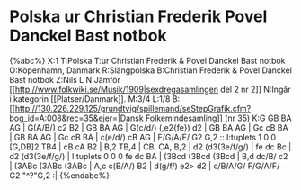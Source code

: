# Polska  ur Christian Frederik  Povel Danckel Bast notbok

{%abc%}
X:1
T:Polska 
T:ur Christian Frederik & Povel Danckel Bast notbok
O:Köpenhamn, Danmark
R:Slängpolska
B:Christian Frederik & Povel Danckel Bast notbok
Z:Nils L
N:Jämför [[http://www.folkwiki.se/Musik/1909|sexdregasamlingen del 2 nr 2]]
N:Ingår i kategorin [[Platser/Danmark]].
M:3/4
L:1/8
B:[[http://130.226.229.125/grundtvig/spillemand/seStepGrafik.cfm?bog_id=A:008&rec=35&ejer=|Dansk Folkemindesamling]] (nr 35)
K:G
GB BA AG | G(A/B/) c2 B2 | GB BA AG | G(c/d/) (,e2{fe}) d2 | GB BA AG | 
Gc cB BA | GB BA AG | Gc cB BA | c(e/d/) cB AG | F/G/A/F/ G2 G,2 :: 
I:tuplets 1 0 0
[G,DB]2 TB4 | cB cA B2 | B,2 TB,4 | CB, CA, B,2 | d2 (d3(3e/f/g/) | fe dc Bc | d2 (d3(3e/f/g/) | 
I:tuplets 0 0 0
fe dc BA | (3Bcd (3Bcd (3Bcd | B,d dc/B/ c2 | (3ABc (3ABc (3ABc | A,c c(B/A/) B2 | 
d(g/f/) e2> d2 | c/B/A/G/ F/G/A/F/ G2 "^?"G,2 :|
{%endabc%}
